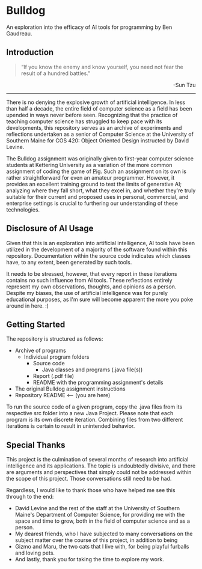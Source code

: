 # Bulldog
An exploration into the efficacy of AI tools for programming by Ben Gaudreau.


## Introduction
> “If you know the enemy and know yourself, you need not fear the result of a
> hundred battles."
<div align="right">
  -Sun Tzu
</div>

---

There is no denying the explosive growth of artificial intelligence. In less
than half a decade, the entire field of computer science as a field has been
upended in ways never before seen. Recognizing that the practice of teaching
computer science has struggled to keep pace with its developments, this
repository serves as an archive of experiments and reflections undertaken as a
senior of Computer Science at the University of Southern Maine for COS 420: 
Object Oriented Design instructed by David Levine.

The Bulldog assignment was originally given to first-year computer science
students at Kettering University as a variation of the more common assignment
of coding the game of [Pig](https://en.wikipedia.org/wiki/Pig_(dice_game)). Such
an assignment on its own is rather straightforward for even an amateur
programmer. However, it provides an excellent training ground to test the limits
of generative AI; analyzing where they fall short, what they excel in, and
whether they're truly suitable for their current and proposed uses in personal,
commercial, and enterprise settings is crucial to furthering our understanding
of these technologies.


## Disclosure of AI Usage
Given that this is an exploration into artificial intelligence, AI tools have
been utilized in the development of a majority of the software found within this
repository. Documentation within the source code indicates which classes have,
to any extent, been generated by such tools.
  
It needs to be stressed, however, that every report in these iterations contains
no such influence from AI tools. These reflections entirely represent my own
observations, thoughts, and opinions as a person. Despite my biases, the use of
artificial intelligence was for purely educational purposes, as I'm sure will
become apparent the more you poke around in here. :)


## Getting Started
The repository is structured as follows:  
* Archive of programs
  * Individual program folders
    * Source code
      * Java classes and programs (.java file(s))
    * Report (.pdf file)
    * README with the programming assignment's details
* The original Bulldog assignment instructions
* Repository README <-- (you are here)
  
To run the source code of a given program, copy the .java files from its
respective src folder into a new Java Project. Please note that each program
is its own discrete iteration. Combining files from two different iterations is
certain to result in unintended behavior.

## Special Thanks
This project is the culmination of several months of research into artificial
intelligence and its applications. The topic is undoubtedly divisive, and there
are arguments and perspectives that simply could not be addressed within the
scope of this project. Those conversations still need to be had.

Regardless, I would like to thank those who have helped me see this
through to the end:
* David Levine and the rest of the staff at the University of Southern Maine's
    Department of Computer Science, for providing me with the space and time to
    grow, both in the field of computer science and as a person.
* My dearest friends, who I have subjected to many conversations on the subject
    matter over the course of this project, in addition to being 
* Gizmo and Maru, the two cats that I live with, for being playful furballs
    and loving pets.
* And lastly, thank you for taking the time to explore my work.
